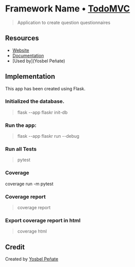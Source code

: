 # Framework Name • [TodoMVC](http://todomvc.com)

> Application to create question questionnaires


## Resources

- [Website](https://todomvc.com/)
- [Documentation](https://flask.palletsprojects.com/)
- [Used by](Yosbel Peñate)

## Implementation

This app has been created using Flask.

### Initialized the database.

>flask --app flaskr init-db

### Run the app:
>flask --app flaskr run --debug

### Run all Tests
>pytest

### Coverage
coverage run -m pytest

### Coverage report

>coverage report

### Export coverage report in html

>coverage html

## Credit

Created by [Yosbel Peñate](http://your-website.com)
